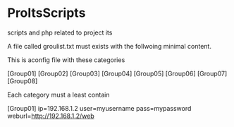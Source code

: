 ProItsScripts
=============

scripts and php related to project its

A file called groulist.txt must exists with the follwoing minimal content.

This is aconfig file with these categories

[Group01]
[Group02]
[Group03]
[Group04]
[Group05]
[Group06]
[Group07]
[Group08]

Each category must a least contain


[Group01]
ip=192.168.1.2
user=myusername
pass=mypassword
weburl=http://192.168.1.2/web

